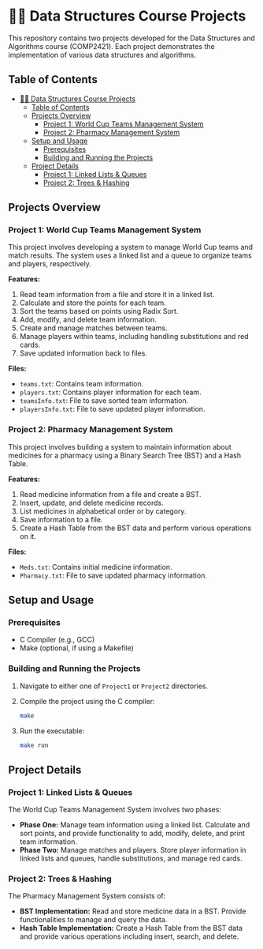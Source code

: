 # 👨‍💻 Data Structures Course Projects

This repository contains two projects developed for the Data Structures and Algorithms course (COMP2421). Each project demonstrates the implementation of various data structures and algorithms.

## Table of Contents

- [👨‍💻 Data Structures Course Projects](#-data-structures-course-projects)
  - [Table of Contents](#table-of-contents)
  - [Projects Overview](#projects-overview)
    - [Project 1: World Cup Teams Management System](#project-1-world-cup-teams-management-system)
    - [Project 2: Pharmacy Management System](#project-2-pharmacy-management-system)
  - [Setup and Usage](#setup-and-usage)
    - [Prerequisites](#prerequisites)
    - [Building and Running the Projects](#building-and-running-the-projects)
  - [Project Details](#project-details)
    - [Project 1: Linked Lists \& Queues](#project-1-linked-lists--queues)
    - [Project 2: Trees \& Hashing](#project-2-trees--hashing)

## Projects Overview

### Project 1: World Cup Teams Management System

This project involves developing a system to manage World Cup teams and match results. The system uses a linked list and a queue to organize teams and players, respectively.

**Features:**

1. Read team information from a file and store it in a linked list.
2. Calculate and store the points for each team.
3. Sort the teams based on points using Radix Sort.
4. Add, modify, and delete team information.
5. Create and manage matches between teams.
6. Manage players within teams, including handling substitutions and red cards.
7. Save updated information back to files.

**Files:**

- `teams.txt`: Contains team information.
- `players.txt`: Contains player information for each team.
- `teamsInfo.txt`: File to save sorted team information.
- `playersInfo.txt`: File to save updated player information.

### Project 2: Pharmacy Management System

This project involves building a system to maintain information about medicines for a pharmacy using a Binary Search Tree (BST) and a Hash Table.

**Features:**

1. Read medicine information from a file and create a BST.
2. Insert, update, and delete medicine records.
3. List medicines in alphabetical order or by category.
4. Save information to a file.
5. Create a Hash Table from the BST data and perform various operations on it.

**Files:**

- `Meds.txt`: Contains initial medicine information.
- `Pharmacy.txt`: File to save updated pharmacy information.

## Setup and Usage

### Prerequisites

- C Compiler (e.g., GCC)
- Make (optional, if using a Makefile)

### Building and Running the Projects

1. Navigate to either one of `Project1` or `Project2` directories.
2. Compile the project using the C compiler:

   ```sh
   make
   ```

3. Run the executable:
   ```sh
   make run
   ```

## Project Details

### Project 1: Linked Lists & Queues

The World Cup Teams Management System involves two phases:

- **Phase One:** Manage team information using a linked list. Calculate and sort points, and provide functionality to add, modify, delete, and print team information.
- **Phase Two:** Manage matches and players. Store player information in linked lists and queues, handle substitutions, and manage red cards.

### Project 2: Trees & Hashing

The Pharmacy Management System consists of:

- **BST Implementation:** Read and store medicine data in a BST. Provide functionalities to manage and query the data.
- **Hash Table Implementation:** Create a Hash Table from the BST data and provide various operations including insert, search, and delete.
